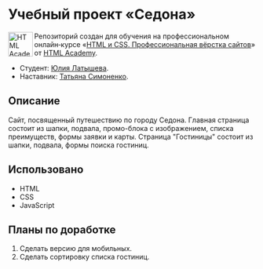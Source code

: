 # Учебный проект «Седона»

<a href="https://htmlacademy.ru/intensive/htmlcss"><img align="left" width="50" height="50" alt="HTML Academy" src="https://up.htmlacademy.ru/static/img/intensive/htmlcss/logo-for-github-2.png"></a>

Репозиторий создан для обучения на профессиональном онлайн‑курсе
«[HTML и CSS. Профессиональная вёрстка сайтов](https://htmlacademy.ru/intensive/htmlcss)»
от [HTML Academy](https://htmlacademy.ru).

* Студент: [Юлия Латышева](https://up.htmlacademy.ru/htmlcss/30/user/1282227).
* Наставник: [Татьяна Симоненко](https://htmlacademy.ru/profile/tatien).

## Описание

Сайт, посвященный путешествию по городу Седона.
Главная страница состоит из шапки, подвала, промо-блока с изображением, списка преимуществ, формы заявки и карты.
Страница "Гостиницы" состоит из шапки, подвала, формы поиска гостиниц.

## Использовано

- HTML
- CSS
- JavaScript

## Планы по доработке

1. Сделать версию для мобильных.
2. Сделать сортировку списка гостиниц.
